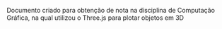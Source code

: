 Documento criado para obtenção de nota na disciplina de Computação Gráfica,
na qual utilizou o Three.js para plotar objetos em 3D